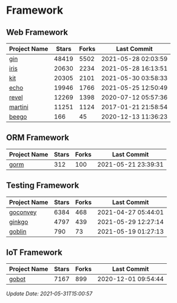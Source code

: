 # Framework

## Web Framework
| Project Name | Stars | Forks | Last Commit |
| ------------ | ----- | ----- | ----------- |
| [gin](https://github.com/gin-gonic/gin) | 48419 | 5502 | 2021-05-28 02:03:59 |
| [iris](https://github.com/kataras/iris) | 20630 | 2234 | 2021-05-28 16:13:51 |
| [kit](https://github.com/go-kit/kit) | 20305 | 2101 | 2021-05-30 03:58:33 |
| [echo](https://github.com/labstack/echo) | 19946 | 1766 | 2021-05-25 12:50:49 |
| [revel](https://github.com/revel/revel) | 12269 | 1398 | 2020-07-12 05:57:36 |
| [martini](https://github.com/go-martini/martini) | 11251 | 1124 | 2017-01-21 21:58:54 |
| [beego](https://github.com/astaxie/beego) | 166 | 45 | 2020-12-13 11:36:23 |

## ORM Framework
| Project Name | Stars | Forks | Last Commit |
| ------------ | ----- | ----- | ----------- |
| [gorm](https://github.com/jinzhu/gorm) | 312 | 100 | 2021-05-21 23:39:31 |

## Testing Framework
| Project Name | Stars | Forks | Last Commit |
| ------------ | ----- | ----- | ----------- |
| [goconvey](https://github.com/smartystreets/goconvey) | 6384 | 468 | 2021-04-27 05:44:01 |
| [ginkgo](https://github.com/onsi/ginkgo) | 4797 | 439 | 2021-05-29 12:27:14 |
| [goblin](https://github.com/franela/goblin) | 790 | 73 | 2021-05-19 01:27:13 |

## IoT Framework
| Project Name | Stars | Forks | Last Commit |
| ------------ | ----- | ----- | ----------- |
| [gobot](https://github.com/hybridgroup/gobot) | 7167 | 899 | 2020-12-01 09:54:44 |

*Update Date: 2021-05-31T15:00:57*